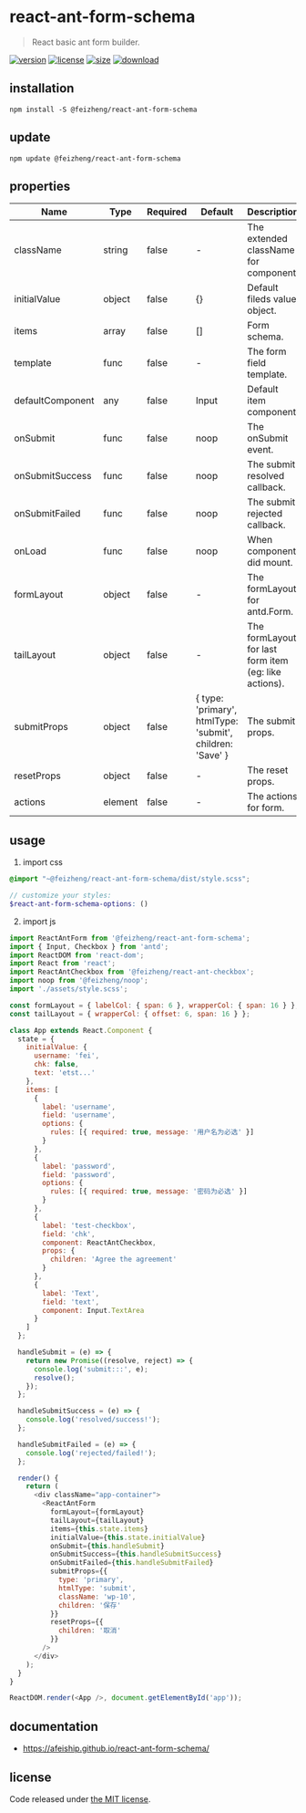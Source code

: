 # react-ant-form-schema
> React basic ant form builder.

[![version][version-image]][version-url]
[![license][license-image]][license-url]
[![size][size-image]][size-url]
[![download][download-image]][download-url]

## installation
```shell
npm install -S @feizheng/react-ant-form-schema
```

## update
```shell
npm update @feizheng/react-ant-form-schema
```

## properties
| Name             | Type    | Required | Default                                                   | Description                                           |
| ---------------- | ------- | -------- | --------------------------------------------------------- | ----------------------------------------------------- |
| className        | string  | false    | -                                                         | The extended className for component.                 |
| initialValue     | object  | false    | {}                                                        | Default fileds value object.                          |
| items            | array   | false    | []                                                        | Form schema.                                          |
| template         | func    | false    | -                                                         | The form field template.                              |
| defaultComponent | any     | false    | Input                                                     | Default item component.                               |
| onSubmit         | func    | false    | noop                                                      | The onSubmit event.                                   |
| onSubmitSuccess  | func    | false    | noop                                                      | The submit resolved callback.                         |
| onSubmitFailed   | func    | false    | noop                                                      | The submit rejected callback.                         |
| onLoad           | func    | false    | noop                                                      | When component did mount.                             |
| formLayout       | object  | false    | -                                                         | The formLayout for antd.Form.                         |
| tailLayout       | object  | false    | -                                                         | The formLayout for last form item (eg: like actions). |
| submitProps      | object  | false    | { type: 'primary', htmlType: 'submit', children: 'Save' } | The submit props.                                     |
| resetProps       | object  | false    | -                                                         | The reset props.                                      |
| actions          | element | false    | -                                                         | The actions for form.                                 |


## usage
1. import css
  ```scss
  @import "~@feizheng/react-ant-form-schema/dist/style.scss";

  // customize your styles:
  $react-ant-form-schema-options: ()
  ```
2. import js
  ```js
  import ReactAntForm from '@feizheng/react-ant-form-schema';
  import { Input, Checkbox } from 'antd';
  import ReactDOM from 'react-dom';
  import React from 'react';
  import ReactAntCheckbox from '@feizheng/react-ant-checkbox';
  import noop from '@feizheng/noop';
  import './assets/style.scss';

  const formLayout = { labelCol: { span: 6 }, wrapperCol: { span: 16 } };
  const tailLayout = { wrapperCol: { offset: 6, span: 16 } };

  class App extends React.Component {
    state = {
      initialValue: {
        username: 'fei',
        chk: false,
        text: 'etst...'
      },
      items: [
        {
          label: 'username',
          field: 'username',
          options: {
            rules: [{ required: true, message: '用户名为必选' }]
          }
        },
        {
          label: 'password',
          field: 'password',
          options: {
            rules: [{ required: true, message: '密码为必选' }]
          }
        },
        {
          label: 'test-checkbox',
          field: 'chk',
          component: ReactAntCheckbox,
          props: {
            children: 'Agree the agreement'
          }
        },
        {
          label: 'Text',
          field: 'text',
          component: Input.TextArea
        }
      ]
    };

    handleSubmit = (e) => {
      return new Promise((resolve, reject) => {
        console.log('submit:::', e);
        resolve();
      });
    };

    handleSubmitSuccess = (e) => {
      console.log('resolved/success!');
    };

    handleSubmitFailed = (e) => {
      console.log('rejected/failed!');
    };

    render() {
      return (
        <div className="app-container">
          <ReactAntForm
            formLayout={formLayout}
            tailLayout={tailLayout}
            items={this.state.items}
            initialValue={this.state.initialValue}
            onSubmit={this.handleSubmit}
            onSubmitSuccess={this.handleSubmitSuccess}
            onSubmitFailed={this.handleSubmitFailed}
            submitProps={{
              type: 'primary',
              htmlType: 'submit',
              className: 'wp-10',
              children: '保存'
            }}
            resetProps={{
              children: '取消'
            }}
          />
        </div>
      );
    }
  }

  ReactDOM.render(<App />, document.getElementById('app'));

  ```

## documentation
- https://afeiship.github.io/react-ant-form-schema/


## license
Code released under [the MIT license](https://github.com/afeiship/react-ant-form-schema/blob/master/LICENSE.txt).

[version-image]: https://img.shields.io/npm/v/@feizheng/react-ant-form-schema
[version-url]: https://npmjs.org/package/@feizheng/react-ant-form-schema

[license-image]: https://img.shields.io/npm/l/@feizheng/react-ant-form-schema
[license-url]: https://github.com/afeiship/react-ant-form-schema/blob/master/LICENSE.txt

[size-image]: https://img.shields.io/bundlephobia/minzip/@feizheng/react-ant-form-schema
[size-url]: https://github.com/afeiship/react-ant-form-schema/blob/master/dist/react-ant-form-schema.min.js

[download-image]: https://img.shields.io/npm/dm/@feizheng/react-ant-form-schema
[download-url]: https://www.npmjs.com/package/@feizheng/react-ant-form-schema
